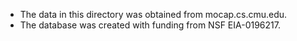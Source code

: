* The data in this directory was obtained from mocap.cs.cmu.edu.
* The database was created with funding from NSF EIA-0196217.
